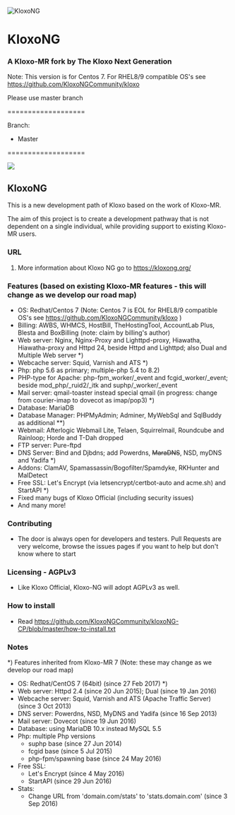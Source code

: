 ![KloxoNG](https://kloxong.org/wp-content/uploads/2017/10/KloxoNG.jpg )
# KloxoNG

### A Kloxo-MR fork by The Kloxo Next Generation

Note: This version is for Centos 7. For RHEL8/9 compatible OS's see https://github.com/KloxoNGCommunity/kloxo

Please use master branch

===================

Branch:
- Master

===================


<a href="https://copr.fedorainfracloud.org/coprs/kloxong/Testing/package/kloxong/"><img src="https://copr.fedorainfracloud.org/coprs/kloxong/Testing/package/kloxong/status_image/last_build.png" /></a>

## KloxoNG

This is a new development path of Kloxo based on the work of Kloxo-MR.

The aim of this project is to create a development pathway that is not dependent on a single individual, while providing support to existing Kloxo-MR users.

### URL

1. More information about Kloxo NG go to https://kloxong.org/ 

### Features (based on existing Kloxo-MR features - this will change as we develop our road map)

* OS: Redhat/Centos 7  (Note: Centos 7 is EOL for RHEL8/9 compatible OS's see https://github.com/KloxoNGCommunity/kloxo )
* Billing: AWBS, WHMCS, HostBill, TheHostingTool, AccountLab Plus, Blesta and BoxBilling (note: claim by billing's author)
* Web server: Nginx, Nginx-Proxy and Lighttpd-proxy, Hiawatha, Hiawatha-proxy and Httpd 24, beside Httpd and Lighttpd; also Dual and Multiple Web server *)
* Webcache server: Squid, Varnish and ATS *)
* Php: php 5.6 as primary; multiple-php 5.4 to 8.2)
* PHP-type for Apache: php-fpm_worker/_event and fcgid_worker/_event; beside mod_php/_ruid2/_itk and suphp/_worker/_event
* Mail server: qmail-toaster instead special qmail (in progress: change from courier-imap to dovecot as imap/pop3) *)
* Database: MariaDB
* Database Manager: PHPMyAdmin; Adminer, MyWebSql and SqlBuddy as additional **)
* Webmail: Afterlogic Webmail Lite, Telaen, Squirrelmail, Roundcube and Rainloop; Horde and T-Dah dropped
* FTP server: Pure-ftpd
* DNS Server: Bind and Djbdns; add Powerdns, ~~MaraDNS~~, NSD, myDNS and Yadifa *)
* Addons: ClamAV, Spamassassin/Bogofilter/Spamdyke, RKHunter and MalDetect
* Free SSL: Let's Encrypt (via letsencrypt/certbot-auto and acme.sh) and StartAPI *)
* Fixed many bugs of Kloxo Official (including security issues)
* And many more!

### Contributing

* The door is always open for developers and testers. Pull Requests are very welcome, browse the issues pages if you want to help but don't know where to start

### Licensing - AGPLv3

* Like Kloxo Official, Kloxo-NG will adopt AGPLv3 as well.

### How to install

* Read https://github.com/KloxoNGCommunity/kloxoNG-CP/blob/master/how-to-install.txt

### Notes
*) Features inherited from Kloxo-MR 7 (Note: these may change as we develop our road map)

- OS: Redhat/CentOS 7 (64bit) (since 27 Feb 2017) *)
- Web server: Httpd 2.4 (since 20 Jun 2015); Dual (since 19 Jan 2016)
- Webcache server: Squid, Varnish and ATS (Apache Traffic Server) (since 3 Oct 2013)
- DNS server: Powerdns, NSD, MyDNS and Yadifa (since 16 Sep 2013)
- Mail server: Dovecot (since 19 Jun 2016)
- Database: using MariaDB 10.x instead MySQL 5.5
- Php: multiple Php versions
  * suphp base (since 27 Jun 2014)
  * fcgid base (since 5 Jul 2015)
  * php-fpm/spawning base (since 24 May 2016)
- Free SSL:
  * Let's Encrypt (since 4 May 2016)
  * StartAPI (since 29 Jun 2016)
- Stats:
  * Change URL from 'domain.com/stats' to 'stats.domain.com' (since 3 Sep 2016)
  
